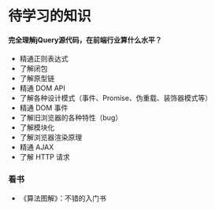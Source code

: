 
# 待学习的知识

#### 完全理解jQuery源代码，在前端行业算什么水平？

- 精通正则表达式
- 了解闭包
- 了解原型链
- 精通 DOM API
- 了解各种设计模式（事件、Promise、伪重载、装饰器模式等）
- 精通 DOM 事件
- 了解旧浏览器的各种特性（bug）
- 了解模块化
- 了解浏览器渲染原理
- 精通 AJAX
- 了解 HTTP 请求


### 看书
 - 《算法图解》：不错的入门书
